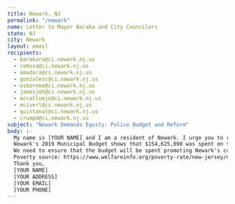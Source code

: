 ```yaml
---
title: Newark, NJ
permalink: "/newark"
name: Letter to Mayor Baraka and City Councilors
state: NJ
city: Newark
layout: email
recipients:
  - barakara@ci.newark.nj.us
  - ramosa@ci.newark.nj.us
  - amadora@ci.newark.nj.us
  - gonzalezc@ci.newark.nj.us
  - osbornee@ci.newark.nj.us
  - jamesjoh@ci.newark.nj.us
  - mccallumjo@ci.newark.nj.us
  - mciverl@ci.newark.nj.us
  - quintanal@ci.newark.nj.us
  - crumpm@ci.newark.nj.us
subject: "Newark Demands Equity: Police Budget and Reform"
body: |-
  My name is [YOUR NAME] and I am a resident of Newark. I urge you to redirect money away from the NPD and into social service programs that will benefit public health and our own communities. We also need to ban chokeholds, strangleholds, shooting at moving vehicles, and require police officers to practice de-escalation and comprehensive reporting (8cantwait.org).
  Newark's 2019 Municipal Budget shows that $154,625,090 was spent on the Division of Police. This is by far the largest fraction of the city's budget, which is over double the second largest allocation of funds (Division of Fire's $72,354,451). It's an egregious statistic compared to $9,407,451 spent on the entire Department of Health and Community Wellness, $3,504,842 on the Department of Economic and Housing Development, and just $359,239 to the Division of Cultural Affairs. If this is truly representative of the council’s thoughts on how funds should be allocated in a city in which one in every 3.5 residents live in poverty (see source below), I am ashamed to call Newark my home.
  We need to ensure that the budget will be spent promoting Newark's current residents, rather than arresting, displacing, or incarcerating my neighbors. We don't need a militarized police force. Crime is not random. Crime usually happens when someone has been unable to meet their basic needs through other means. To fight crime we don't need more police officers. We need to create a space in which more mental health service providers, social workers, victim/survivor advocates, religious leaders, neighbors, and friends - all of the people who really make up our community - can look out for one another. I am writing to insist that the upcoming budget hearings for FY 2021 reflect the voices and needs of Newark’s citizens and that changes are made to NPD's policies. Mayor Baraka and city councilors, will you look out for me and our beloved community?
  Poverty source: https://www.welfareinfo.org/poverty-rate/new-jersey/newark#:~:text=The%20poverty%20rate%20in%20Newark%20is%2028.3%25.,line%20in%20the%20last%20year
  Thank you,
  [YOUR NAME]
  [YOUR ADDRESS]
  [YOUR EMAIL]
  [YOUR PHONE]
---
```


